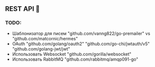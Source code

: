 ## REST API 🚀

### TODO:
- Шаблонизатор для писем "github.com/vanng822/go-premailer" vs "github.com/matcornic/hermes"
- OAuth "github.com/golang/oauth2" "github.com/go-chi/jwtauth/v5" "github.com/golang-jwt/jwt"
- Использовать Websocket "github.com/gorilla/websocket"
- Использовать RabbitMQ "github.com/rabbitmq/amqp091-go"
